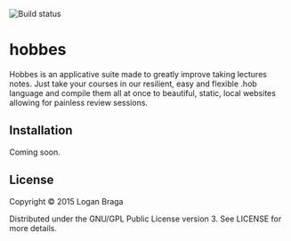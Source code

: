 ![Build status](https://circleci.com/gh/loganbraga/hobbes.svg?style=shield&circle-token=082da7ff9bb0b030b334fd5f456f495058f5bd45)

# hobbes

Hobbes is an applicative suite made to greatly improve taking lectures notes. Just take your courses in our resilient, easy and flexible .hob language and compile them all at once to
beautiful, static, local websites allowing for painless review sessions.

## Installation

Coming soon.

## License

Copyright © 2015 Logan Braga

Distributed under the GNU/GPL Public License version 3. See LICENSE for more details.
